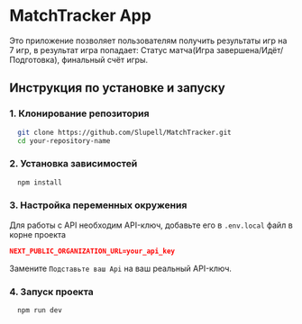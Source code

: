 # MatchTracker App

Это приложение позволяет пользователям получить результаты игр на 7 игр, в результат игра попадает: Статус матча(Игра завершена/Идёт/Подготовка), финальный счёт игры.

## Инструкция по установке и запуску

### 1. Клонирование репозитория

```bash
  git clone https://github.com/Slupell/MatchTracker.git
  cd your-repository-name
```

### 2. Установка зависимостей

```bash
  npm install
```

### 3. Настройка переменных окружения

Для работы с API необходим API-ключ, добавьте его в `.env.local` файл в корне проекта

```json
NEXT_PUBLIC_ORGANIZATION_URL=your_api_key
```

Замените `Подставьте ваш Api` на ваш реальный API-ключ.

### 4. Запуск проекта

```bash
  npm run dev
```
